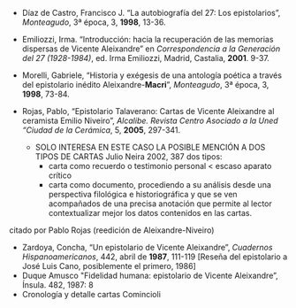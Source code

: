           
- Díaz de Castro, Francisco J. “La autobiografía del 27: Los epistolarios”, _Monteagudo_, 3ª época, 3, **1998**, 13-36.

- Emiliozzi, Irma. “Introducción: hacia la recuperación de las memorias dispersas de Vicente Aleixandre” en _Correspondencia a la Generación del 27 (1928-1984)_, ed. Irma Emiliozzi, Madrid, Castalia, **2001**. 9-37.

- Morelli, Gabriele, “Historia y exégesis de una antología poética a través del epistolario inédito Aleixandre-**Macri**”, _Monteagudo_, 3ª época, 3, **1998**, 73-84.

- Rojas, Pablo, “Epistolario Talaverano: Cartas de Vicente Aleixandre al ceramista Emilio Niveiro”, _Alcalibe. Revista Centro Asociado a la Uned “Ciudad de la Cerámica_, 5, **2005**, 297-341.
	- SOLO INTERESA EN ESTE CASO LA POSIBLE MENCIÓN A DOS TIPOS DE CARTAS Julio Neira 2002, 387 dos tipos:
		- carta como recuerdo o testimonio personal < escaso aparato crítico
		- carta como documento, procediendo a su análisis desde una perspectiva filológica e historiográfica y que se ven acompañados de una precisa anotación que permite al lector contextualizar mejor los datos contenidos en las cartas.

citado por Pablo Rojas (reedición de Aleixandre-Niveiro)

- Zardoya, Concha, “Un epistolario de Vicente Aleixandre”, _Cuadernos Hispanoamericanos_, 442, abril de **1987**, 111-119 \[Reseña del epistolario a José Luis Cano, posiblemente el primero, 1986\]
- Duque Amusco "Fidelidad humana: epistolario de Vicente Aleixandre”, Ínsula. 482, 1987: 8
- Cronología y detalle cartas Comincioli